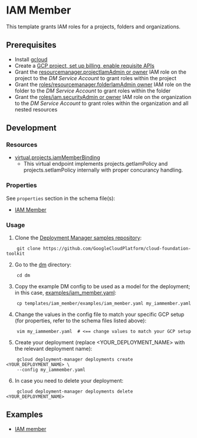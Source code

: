 # IAM Member

This template grants IAM roles for a projects, folders and organizations.

## Prerequisites

- Install [gcloud](https://cloud.google.com/sdk)
- Create a [GCP project, set up billing, enable requisite APIs](../project/README.md)
- Grant the [resourcemanager.projectIamAdmin or owner](https://cloud.google.com/iam/docs/understanding-roles) IAM role on the project to the *DM Service Account* to grant roles within the project
- Grant the [roles/resourcemanager.folderIamAdmin owner](https://cloud.google.com/iam/docs/understanding-roles) IAM role on the folder to the *DM Service Account* to grant roles within the folder
- Grant the [roles/iam.securityAdmin or owner](https://cloud.google.com/iam/docs/understanding-roles) IAM role on the organization to the *DM Service Account* to grant roles within the organization and all nested resources

## Development

### Resources

- [virtual.projects.iamMemberBinding](https://github.com/GoogleCloudPlatform/cloud-foundation-toolkit/blob/master/google/resource-snippets/cloudresourcemanager-v1/policies.jinja)
    - This virtual endpoint implements projects.getIamPolicy and projects.setIamPolicy internally with proper concurancy handling.

### Properties

See `properties` section in the schema file(s):

-  [IAM Member](iam_member.py.schema)

### Usage

1. Clone the [Deployment Manager samples repository](https://github.com/GoogleCloudPlatform/cloud-foundation-toolkit):

```shell
    git clone https://github.com/GoogleCloudPlatform/cloud-foundation-toolkit
```

2. Go to the [dm](../../) directory:

```shell
    cd dm
```

3. Copy the example DM config to be used as a model for the deployment; in this case, [examples/iam_member.yaml](examples/iam_member.yaml):

```shell
    cp templates/iam_member/examples/iam_member.yaml my_iammember.yaml
```

4. Change the values in the config file to match your specific GCP setup (for properties, refer to the schema files listed above):

```shell
    vim my_iammember.yaml  # <== change values to match your GCP setup
```

5. Create your deployment (replace <YOUR_DEPLOYMENT_NAME> with the relevant deployment name):

```shell
    gcloud deployment-manager deployments create <YOUR_DEPLOYMENT_NAME> \
    --config my_iammember.yaml
```

6. In case you need to delete your deployment:

```shell
    gcloud deployment-manager deployments delete <YOUR_DEPLOYMENT_NAME>
```

## Examples

- [IAM member](examples/iam_member.yaml)
